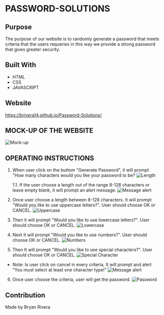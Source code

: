 # PASSWORD-SOLUTIONS

## Purpose
The purpose of our website is to randomly generate a password that meets criteria that the users requeries
in this way we provide a strong password that gives greater security.

## Built With
* HTML
* CSS
* JAVASCRIPT

## Website
https://brivera14.github.io/Password-Solutions/

## MOCK-UP OF THE WEBSITE
![Mock-up](https://user-images.githubusercontent.com/66097407/85253977-41e0c900-b42d-11ea-9f7d-bf1bb93970c6.png)

## OPERATING INSTRUCTIONS
1. When user click on the buttom "Generate Password", it will prompt "How many characters would you like your password to be?
![Length](https://user-images.githubusercontent.com/66097407/85254157-a0a64280-b42d-11ea-84b0-4e67316cf185.png)

    1.1. If the user choose a length out of the range 8-128 characters or leave empty blank, it will prompt an alert message.
![Message alert](https://user-images.githubusercontent.com/66097407/85254343-0f839b80-b42e-11ea-9a5a-12d4b049c17d.png)

2. Once user choose a length between 8-128 characters. It will prompt "Would you like to use uppercase letters?". User should choose OK or CANCEL.
![Uppercase](https://user-images.githubusercontent.com/66097407/85254574-a3edfe00-b42e-11ea-873a-b952c7893d39.png)

3. Then it will prompt "Would you like to use lowercase letters?". User should choose OK or CANCEL.
![Lowercase](https://user-images.githubusercontent.com/66097407/85254852-2aa2db00-b42f-11ea-931b-137b545ed4f5.png)

4. Next It will prompt "Would you like to use numbers?". User should choose OK or CANCEL.
![Numbers](https://user-images.githubusercontent.com/66097407/85254971-5920b600-b42f-11ea-93c2-c4cb16592507.png)

5. Then It will prompt "Would you like to use special characters?". User should choose OK or CANCEL.
![Special Character](https://user-images.githubusercontent.com/66097407/85255062-8705fa80-b42f-11ea-8f2f-578f9e6052bf.png)

* Note: Is user click on cancel in every criteria, It will prompt and alert "You must select at least one character type!"
![Message alert](https://user-images.githubusercontent.com/66097407/85255171-c2082e00-b42f-11ea-8284-c6afd8bd685c.png)

6. Once user choose the criteria, user will get the password.
![Password](https://user-images.githubusercontent.com/66097407/85255268-eebc4580-b42f-11ea-98a6-85757c4c8d0a.png)


## Contribution
Made by Bryan Rivera
